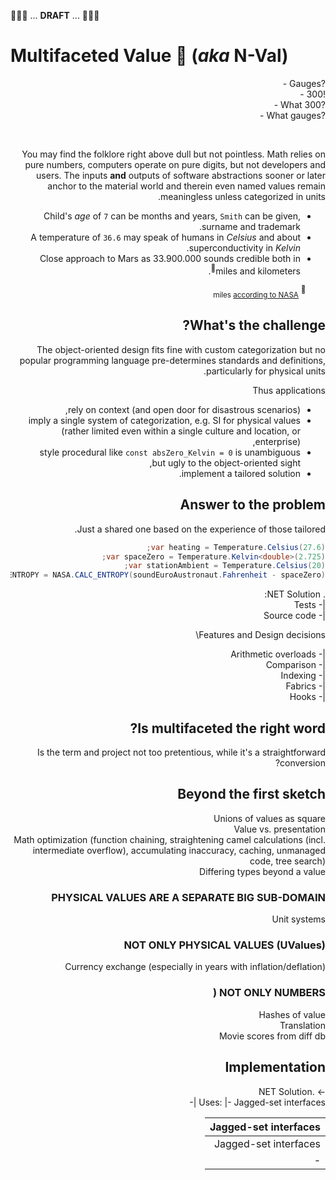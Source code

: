 🚧🚧🚧 ... **DRAFT** ... 🚧🚧🚧
# Multifaceted Value :diamond_shape_with_a_dot_inside: (_aka_ **N-Val**)

<div dir="rtl">?Gauges&nbsp;-</dir>
<div dir="rtl">!300&nbsp;-</dir>
<div dir="rtl">?What 300&nbsp;-</dir>
<div dir="rtl">?What gauges&nbsp;-</dir>
<p>&nbsp;</p>

You may find the folklore right above dull but not pointless. Math relies on pure numbers, computers operate on pure digits, but not developers and users. The inputs **and** outputs of software abstractions sooner or later anchor to the material world and therein even named values remain meaningless unless categorized in units. 

* Child's _age_ of `7` can be months and years, `Smith` can be given, surname and trademark.
* A temperature of `36.6` may speak of humans in _Celsius_ and about superconductivity in _Kelvin_.
* Close approach to Mars as 33.900.000 sounds credible both in miles and kilometers<sup>:rocket:</sup>.

&nbsp;&nbsp;&nbsp;&nbsp;&nbsp;&nbsp;&nbsp;&nbsp;<sup>:rocket:</sup> <sub>miles [according to NASA](https://mars.nasa.gov/all-about-mars/night-sky/close-approach/)</sub>


## What's the challenge?

The object-oriented design fits fine with custom categorization but no popular programming language pre-determines standards and definitions, particularly for physical units. 

Thus applications 

 - rely on context (and open door for disastrous scenarios),
 - imply a single system of categorization, e.g. SI for physical values (rather limited even within a single culture and location, or enterprise),
 - style procedural like `const absZero_Kelvin = 0` is unambiguous but ugly to the object-oriented sight,
 - implement a tailored solution.

## Answer to the problem

Just a shared one based on the experience of those tailored.

```csharp
var heating = Temperature.Celsius(27.6);
var spaceZero = Temperature.Kelvin<double>(2.725);
var stationAmbient = Temperature.Celsius(20);
var diffENTROPY = NASA.CALC_ENTROPY(soundEuroAustronaut.Fahrenheit - spaceZero);

```

. NET Solution:\
|- Tests\
|- Source code

Features and Design decisions\

|- Arithmetic overloads\
|- Comparison\
|- Indexing\
|- Fabrics\
|- Hooks

## Is multifaceted the right word?

Is the term and project not too pretentious, while it's a straightforward conversion?

## Beyond the first sketch

Unions of values as square\
Value vs. presentation\
Math optimization (function chaining, straightening camel calculations (incl. intermediate overflow), accumulating inaccuracy, caching, unmanaged code, tree search)\
Differing types beyond a value

### PHYSICAL VALUES ARE A SEPARATE BIG SUB-DOMAIN

Unit systems

### NOT ONLY PHYSICAL VALUES (UValues) 

Currency exchange (especially in years with inflation/deflation)

### NOT ONLY NUMBERS (

Hashes of value\
Translation\
Movie scores from diff db

## Implementation
-> .NET Solution\
Uses:
|- Jagged-set interfaces
|- 

| Jagged-set interfaces 
|- 
| Jagged-set interfaces 
|- 


